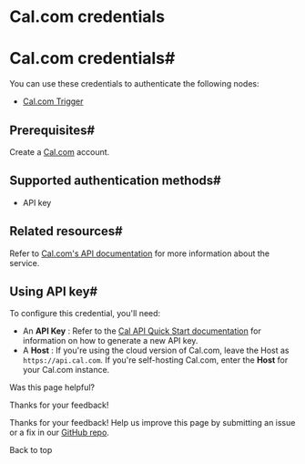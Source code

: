 # Cal.com credentials

[ ](https://github.com/n8n-io/n8n-docs/edit/main/docs/integrations/builtin/credentials/cal.md "Edit this page")

# Cal.com credentials#

You can use these credentials to authenticate the following nodes:

  * [Cal.com Trigger](../../trigger-nodes/n8n-nodes-base.caltrigger/)



## Prerequisites#

Create a [Cal.com](https://www.cal.com/) account.

## Supported authentication methods#

  * API key



## Related resources#

Refer to [Cal.com's API documentation](https://cal.com/docs/enterprise-features/api#api-server-specifications) for more information about the service.

## Using API key#

To configure this credential, you'll need:

  * An **API Key** : Refer to the [Cal API Quick Start documentation](https://cal.com/docs/enterprise-features/api/quick-start) for information on how to generate a new API key.
  * A **Host** : If you're using the cloud version of Cal.com, leave the Host as `https://api.cal.com`. If you're self-hosting Cal.com, enter the **Host** for your Cal.com instance.

Was this page helpful? 

Thanks for your feedback! 

Thanks for your feedback! Help us improve this page by submitting an issue or a fix in our [GitHub repo](https://github.com/n8n-io/n8n-docs). 

Back to top 
